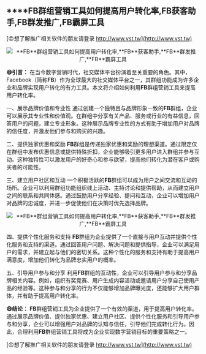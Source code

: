 ## ****FB**群组营销工具如何提高用户转化率,**FB**获客助手,**FB**群发推广,**FB**霸屏工具**

[😍想了解推广相关软件的朋友请登录 http://www.vst.tw](http://www.vst.tw)

 <center><img src="https://vst.tw/MP4/tuiguang/png/2.png" alt="**FB**群组营销工具如何提高用户转化率,**FB**获客助手,**FB**群发推广,**FB**霸屏工具"></center>

**😄引言：**
在当今数字营销时代，社交媒体平台扮演着至关重要的角色。其中，Facebook（简称**FB**）作为全球最大的社交媒体平台之一，其群组功能成为许多企业和品牌实现用户转化的有力工具。本文将介绍如何利用**FB**群组营销工具来提高用户转化率。

一、展示品牌价值和专业性
通过创建一个独特且与品牌形象一致的**FB**群组，企业可以展示其专业性和价值观。在群组中分享有关产品、服务或行业的有益信息，回答用户的问题，建立专业形象。这种展示品牌专业性的方式有助于增加用户对品牌的信任度，并激发他们参与和购买的兴趣。

二、提供独家优惠和奖励
**FB**群组是传递独家优惠和奖励的理想渠道。通过限定仅在群组中发布优惠信息或提供特殊折扣，企业能够吸引更多用户进入群组并参与互动。这种独特性可以激发用户的好奇心和参与欲望，提高他们转化为潜在客户或购买者的可能性。

三、建立用户社区和互动
一个积极活跃的**FB**群组可以成为用户之间交流和互动的场所。企业可以利用群组功能组织线上活动、主持讨论和提供帮助，从而建立用户之间的联系和共同体感。通过鼓励用户分享经验、提问和互动，企业可以增加用户对品牌的忠诚度，并进一步促使他们在决策时优先选择品牌。

 <center><img src="https://vst.tw/MP4/tuiguang/png/7.png" alt="**FB**群组营销工具如何提高用户转化率,**FB**获客助手,**FB**群发推广,**FB**霸屏工具"></center>

四、提供个性化服务和支持
**FB**群组为企业提供了一个直接与用户互动并提供个性化服务和支持的渠道。通过回答用户问题、解决问题和提供指导，企业可以满足用户的需求，并建立起与他们的密切关系。这种个性化的服务和支持有助于提高用户满意度，增加他们转化为品牌忠实用户的概率。

五、引导用户参与和分享
利用**FB**群组的互动性，企业可以引导用户参与和分享品牌相关内容。例如，组织有奖竞赛、用户生成内容活动或邀请用户分享自己使用产品的经验等。这种参与和分享的行为不仅能够增加品牌曝光度，还能够扩大用户群体，并有助于提高用户转化率。

**😄结论：**
**FB**群组营销工具为企业提供了一个有效的渠道，用于提高用户转化率。通过展示品牌价值、提供独家优惠、建立用户社区、提供个性化服务和引导用户参与和分享，企业可以增强用户对品牌的认知与信任，引导他们完成转化行为。因此，合理利用**FB**群组营销工具将成为企业实现数字营销目标的重要策略之一。

[😍想了解推广相关软件的朋友请登录 http://www.vst.tw](http://www.vst.tw)



